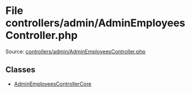 File controllers/admin/AdminEmployeesController.php
=========

Source: [controllers/admin/AdminEmployeesController.php](https://github.com/PrestaShop/PrestaShop/blob/1.6.0.12/controllers/admin/AdminEmployeesController.php)


Classes
-------

* [AdminEmployeesControllerCore](class.AdminEmployeesControllerCore.md)

